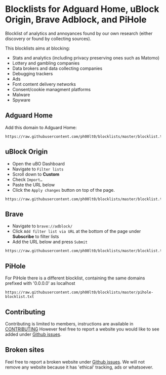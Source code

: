 # Blocklists for Adguard Home, uBlock Origin, Brave Adblock, and PiHole

Blocklist of analytics and annoyances found by our own research (either discovery or found by collecting sources). 

This blocklists aims at blocking:
- Stats and analytics (including privacy preserving ones such as Matomo) 
- Lottery and gambling companies
- Data brokers and data collecting companies
- Debugging trackers
- Ads
- Font content delivery networks
- Consent/cookie managment platforms
- Malware
- Spyware


## Adguard Home
Add this domain to Adguard Home:
```
https://raw.githubusercontent.com/ph00lt0/blocklists/master/blocklist.txt
```


## uBlock Origin 
- Open the uBO Dashboard
- Navigate to `Filter lists`
- Scroll down to **Custom**
- Check `Import…`
- Paste the URL below
- Click the `Apply changes` button on top of the page.
```
https://raw.githubusercontent.com/ph00lt0/blocklists/master/blocklist.txt
```

## Brave
- Navigate to `brave://adblock/`
- Click `Add filter list via URL` at the bottom of the page under **Subscribe** to filter lists
- Add the URL below and press `Submit`
```
https://raw.githubusercontent.com/ph00lt0/blocklists/master/blocklist.txt

```


## PiHole
For PiHole there is a different blocklist, containing the same domains prefixed with '0.0.0.0' as localhost
```
https://raw.githubusercontent.com/ph00lt0/blocklists/master/pihole-blocklist.txt
```


## Contributing
Contributing is limited to members, instructions are available in [CONTRIBUTING](CONTRIBUTING.md)
However feel free to report a website you would like to see added under [Github issues](https://github.com/ph00lt0/blocklists/issues).


## Broken sites
Feel free to report a broken website under [Github issues](https://github.com/ph00lt0/blocklists/issues). We will not remove any website because it has 'ethical' tracking, ads or whatsoever. 

